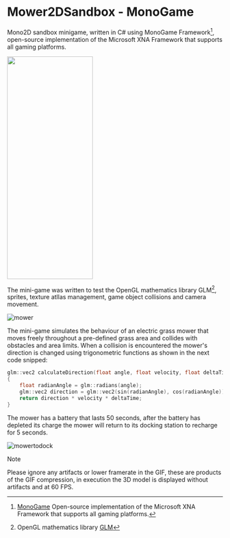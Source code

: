 # Mower2DSandbox - MonoGame
Mono2D sandbox minigame, written in C# using MonoGame Framework[^1], open-source implementation of the Microsoft XNA Framework that supports all gaming platforms.

<img src="https://user-images.githubusercontent.com/15893276/295272962-9d554e73-5226-4c56-a79e-155082c06609.png" data-canonical-src="[https://user-images.githubusercontent.com/15893276/9d554e73-5226-4c56-a79e-155082c06609.png](https://user-images.githubusercontent.com/15893276/295272962-9d554e73-5226-4c56-a79e-155082c06609.png)" width="200" height="519" />


The mini-game was written to test the OpenGL mathematics library GLM[^4], sprites, texture atllas management, game object collisions and camera movement.

![mower](https://github.com/MethodCa/Mower2DSandbox/assets/15893276/9168736e-7337-4152-be49-5ad6ee0d3e88)

The mini-game simulates the behaviour of an electric grass mower that moves freely throughout a pre-defined grass area and collides with obstacles and area limits. When a collision is encountered the mower's direction is changed using trigonometric functions as shown in the next code snipped:

```c++
glm::vec2 calculateDirection(float angle, float velocity, float deltaTime)
{
	float radianAngle = glm::radians(angle);
	glm::vec2 direction = glm::vec2(sin(radianAngle), cos(radianAngle));
	return direction * velocity * deltaTime;
}
```

The mower has a battery that lasts 50 seconds, after the battery has depleted its charge the mower will return to its docking station to recharge for 5 seconds.

![mowertodock](https://github.com/MethodCa/Mower2DSandbox/assets/15893276/ef005b4d-ac47-4b42-9fd2-58a206fecd25)


> [!NOTE]
> Please ignore any artifacts or lower framerate in the GIF, these are products of the GIF compression, in execution the 3D model is displayed without artifacts and at 60 FPS.

[^1]: [MonoGame](https://monogame.net/) Open-source implementation of the Microsoft XNA Framework that supports all gaming platforms. 
[^2]: OpenGL Extension Wrangler Library [GLEW](https://glew.sourceforge.net/)_
[^3]: Multi-platform library for OpenGL, OpenGL ES and Vulkan development. [GLFW](https://www.glfw.org/)
[^4]: OpenGL mathematics library [GLM](ttps://glm.g-truc.net/)

